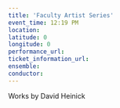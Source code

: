 ```yaml
---
title: 'Faculty Artist Series'
event_time: 12:19 PM
location: 
latitude: 0
longitude: 0
performance_url: 
ticket_information_url: 
ensemble: 
conductor: 
---
```

<p>Works by David Heinick</p>